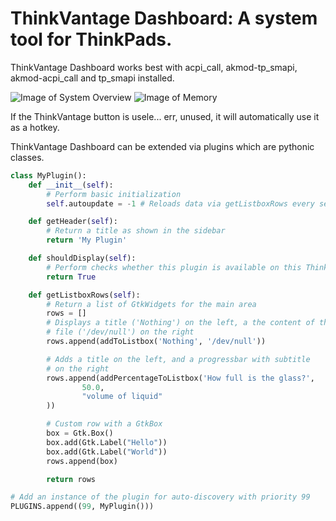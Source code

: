 # ThinkVantage Dashboard: A system tool for ThinkPads.

ThinkVantage Dashboard works best with acpi_call, akmod-tp_smapi, akmod-acpi_call
and tp_smapi installed.

![Image of System Overview](http://i.imgur.com/QBbEaVz.png)
![Image of Memory](http://i.imgur.com/xHA5CHk.png)

If the ThinkVantage button is usele... err, unused, it will automatically use it
as a hotkey.

ThinkVantage Dashboard can be extended via plugins which are pythonic classes.

```python
class MyPlugin():
    def __init__(self):
        # Perform basic initialization
        self.autoupdate = -1 # Reloads data via getListboxRows every self.autoupdate seconds

    def getHeader(self):
        # Return a title as shown in the sidebar
        return 'My Plugin'

    def shouldDisplay(self):
        # Perform checks whether this plugin is available on this ThinkPad
        return True

    def getListboxRows(self):
        # Return a list of GtkWidgets for the main area
        rows = []
        # Displays a title ('Nothing') on the left, a the content of the
        # file ('/dev/null') on the right
        rows.append(addToListbox('Nothing', '/dev/null'))

        # Adds a title on the left, and a progressbar with subtitle
        # on the right
        rows.append(addPercentageToListbox('How full is the glass?',
                50.0,
                "volume of liquid"
        ))

        # Custom row with a GtkBox
        box = Gtk.Box()
        box.add(Gtk.Label("Hello"))
        box.add(Gtk.Label("World"))
        rows.append(box)

        return rows

# Add an instance of the plugin for auto-discovery with priority 99
PLUGINS.append((99, MyPlugin()))
```
